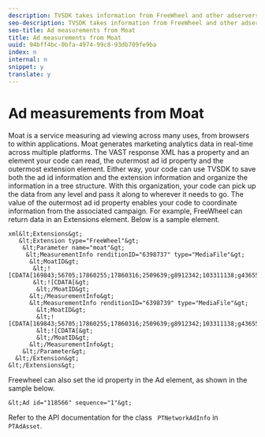 ```yaml
---
description: TVSDK takes information from FreeWheel and other adservers providing VAST responses. FreeWheel provides, within VAST responses, information from the Moat service. The Moat service counts ad impressions with an accuracy that better shows that creatives capture or neglect an audience's interests.
seo-description: TVSDK takes information from FreeWheel and other adservers providing VAST responses. FreeWheel provides, within VAST responses, information from the Moat service. The Moat service counts ad impressions with an accuracy that better shows that creatives capture or neglect an audience's interests.
seo-title: Ad measurements from Moat
title: Ad measurements from Moat
uuid: 94bff4bc-0bfa-4974-99c8-93db709fe9ba
index: n
internal: n
snippet: y
translate: y
---
```


# Ad measurements from Moat

Moat is a service measuring ad viewing across many uses, from browsers to within applications. Moat generates marketing analytics data in real-time across multiple platforms.
The VAST response XML has a property and an element your code can read, the outermost ad id property and the outermost extension element. Either way, your code can use TVSDK to save both the ad id information and the extension information and organize the information in a tree structure. With this organization, your code can pick up the data from any level and pass it along to wherever it needs to go. The value of the outermost ad id property enables your code to coordinate information from the associated campaign.
For example, FreeWheel can return data in an Extensions element. Below is a sample element.

```
xml&lt;Extensions&gt; 
   &lt;Extension type="FreeWheel"&gt; 
    &lt;Parameter name="moat"&gt; 
     &lt;MeasurementInfo renditionID="6398737" type="MediaFile"&gt; 
      &lt;MoatID&gt; 
       &lt;![CDATA[169843;56705;17860255;17860316;2509639;g8912342;103311138;g436558;530633]]]]&gt; 
       &lt;![CDATA[&gt; 
        &lt;/MoatID&gt; 
      &lt;/MeasurementInfo&gt; 
      &lt;MeasurementInfo renditionID="6398739" type="MediaFile"&gt; 
        &lt;MoatID&gt; 
        &lt;![CDATA[169843;56705;17860255;17860316;2509639;g8912342;103311138;g436558;530633]]]]&gt; 
        &lt;![CDATA[&gt; 
        &lt;/MoatID&gt; 
      &lt;/MeasurementInfo&gt; 
    &lt;/Parameter&gt; 
  &lt;/Extension&gt; 
&lt;/Extensions&gt;
```
Freewheel can also set the id property in the Ad element, as shown in the sample below.

```
&lt;Ad id="118566" sequence="1"&gt;
```
Refer to the API documentation for the class ` PTNetworkAdInfo` in ` PTAdAsset`. 
